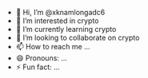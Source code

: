 - 👋 Hi, I’m @xknamlongadc6
- 👀 I’m interested in crypto
- 🌱 I’m currently learning crypto
- 💞️ I’m looking to collaborate on crypto
- 📫 How to reach me ...
- 😄 Pronouns: ...
- ⚡ Fun fact: ...

<!---
xknamlongadc6/xknamlongadc6 is a ✨ special ✨ repository because its `README.md` (this file) appears on your GitHub profile.
You can click the Preview link to take a look at your changes.
--->
